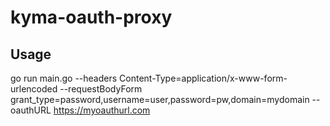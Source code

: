# kyma-oauth-proxy

## Usage
go run main.go --headers Content-Type=application/x-www-form-urlencoded --requestBodyForm grant_type=password,username=user,password=pw,domain=mydomain --oauthURL https://myoauthurl.com